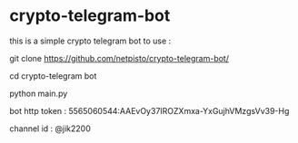 # crypto-telegram-bot
this is a simple crypto telegram bot
to use :


git clone https://github.com/netpisto/crypto-telegram-bot/


cd crypto-telegram bot


python main.py


bot http token : 5565060544:AAEvOy37IROZXmxa-YxGujhVMzgsVv39-Hg



channel id : @jik2200 
